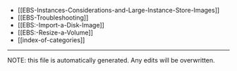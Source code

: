 * [[EBS-Instances-Considerations-and-Large-Instance-Store-Images]]
* [[EBS-Troubleshooting]]
* [[EBS:-Import-a-Disk-Image]]
* [[EBS:-Resize-a-Volume]]
* [[index-of-categories]]

*****
NOTE: this file is automatically generated. Any edits will be overwritten.
